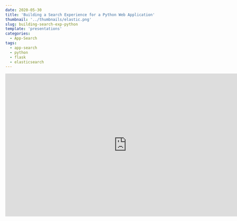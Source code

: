 ```yaml
---
date: 2020-05-30
title: 'Building a Search Experience for a Python Web Application'
thumbnail: '../thumbnails/elastic.png'
slug: building-search-exp-python
template: 'presentations'
categories:
  - App-Search
tags:
  - app-search
  - python
  - flask
  - elasticsearch
---
```


<iframe src="https://docs.google.com/presentation/d/e/2PACX-1vRgOd0Ac79DwdCwg48Eyi36HIJ9ziLLb8Um_lSE-b7gaDgr0Kd099G8aRxM7hHH4ilMy5wom_K7r0tK/embed?start=false&loop=false&delayms=3000" frameBorder="0" width="765" height="450" allowfullscreen="true" mozallowfullscreen="true" webkitallowfullscreen="true"></iframe>